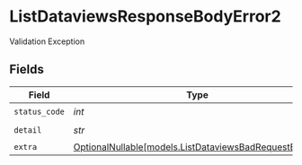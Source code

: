 # ListDataviewsResponseBodyError2

Validation Exception


## Fields

| Field                                                                                                | Type                                                                                                 | Required                                                                                             | Description                                                                                          |
| ---------------------------------------------------------------------------------------------------- | ---------------------------------------------------------------------------------------------------- | ---------------------------------------------------------------------------------------------------- | ---------------------------------------------------------------------------------------------------- |
| `status_code`                                                                                        | *int*                                                                                                | :heavy_check_mark:                                                                                   | N/A                                                                                                  |
| `detail`                                                                                             | *str*                                                                                                | :heavy_check_mark:                                                                                   | N/A                                                                                                  |
| `extra`                                                                                              | [OptionalNullable[models.ListDataviewsBadRequestExtra2]](../models/listdataviewsbadrequestextra2.md) | :heavy_minus_sign:                                                                                   | N/A                                                                                                  |